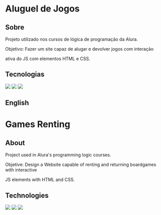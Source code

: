 <h1>Aluguel de Jogos</h1>

<h2>Sobre</h2>
<p>Projeto utilizado nos cursos de lógica de programação da Alura.<p>
<p>Objetivo: Fazer um site capaz de alugar e devolver jogos com interação<p>
<p>ativa do JS com elementos HTML e CSS.<p>

## Tecnologias
<div>
    <img src="https://img.shields.io/badge/HTML-239120?style=for-the-badge&logo=html5&logoColor=white">
    <img src="https://img.shields.io/badge/CSS-239120?&style=for-the-badge&logo=css3&logoColor=white">
    <img src="https://img.shields.io/badge/JavaScript-F7DF1E?style=for-the-badge&logo=javascript&logoColor=black">
</div>

## English

<h1>Games Renting</h1>

<h2>About</h2>
<p>Project used in Alura's programming logic courses.<p>
<p>Objetive: Design a Website capable of renting and returning boardgames with interactive<p>
<p>JS elements with HTML and CSS.<p>

## Technologies
<div>
    <img src="https://img.shields.io/badge/HTML-239120?style=for-the-badge&logo=html5&logoColor=white">
    <img src="https://img.shields.io/badge/CSS-239120?&style=for-the-badge&logo=css3&logoColor=white">
    <img src="https://img.shields.io/badge/JavaScript-F7DF1E?style=for-the-badge&logo=javascript&logoColor=black">
</div>
